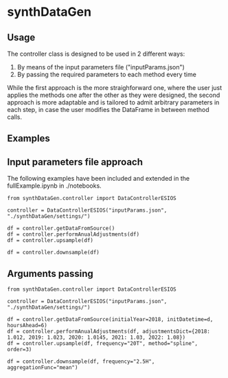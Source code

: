 # synthDataGen

## Usage

The controller class is designed to be used in 2 different ways:
1. By means of the input parameters file ("inputParams.json")
2. By passing the required parameters to each method every time

While the first approach is the more straighforward one, where the user just applies the methods one after the other as they were designed, the second approach is more adaptable and is tailored to admit arbitrary parameters in each step, in case the user modifies the DataFrame in between method calls.

## Examples

## Input parameters file approach

The following examples have been included and extended in the fullExample.ipynb in ./notebooks.

```
from synthDataGen.controller import DataControllerESIOS

controller = DataControllerESIOS("inputParams.json", "./synthDataGen/settings/")

df = controller.getDataFromSource()
df = controller.performAnualAdjustments(df)
df = controller.upsample(df)

df = controller.downsample(df)
```

## Arguments passing

```
from synthDataGen.controller import DataControllerESIOS

controller = DataControllerESIOS("inputParams.json", "./synthDataGen/settings/")

df = controller.getDataFromSource(initialYear=2018, initDatetime=d, hoursAhead=6)
df = controller.performAnualAdjustments(df, adjustmentsDict={2018: 1.012, 2019: 1.023, 2020: 1.0145, 2021: 1.03, 2022: 1.08})
df = controller.upsample(df, frequency="20T", method="spline", order=3)

df = controller.downsample(df, frequency="2.5H", aggregationFunc="mean")
```
